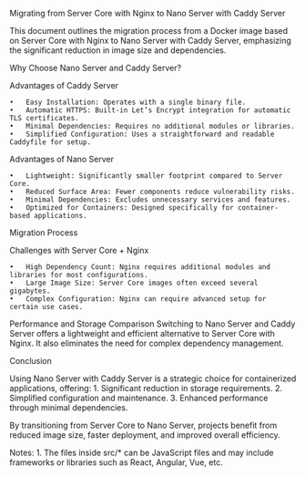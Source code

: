 Migrating from Server Core with Nginx to Nano Server with Caddy Server

This document outlines the migration process from a Docker image based on Server Core with Nginx to Nano Server with Caddy Server, emphasizing the significant reduction in image size and dependencies.

Why Choose Nano Server and Caddy Server?

Advantages of Caddy Server

	•	Easy Installation: Operates with a single binary file.
	•	Automatic HTTPS: Built-in Let’s Encrypt integration for automatic TLS certificates.
	•	Minimal Dependencies: Requires no additional modules or libraries.
	•	Simplified Configuration: Uses a straightforward and readable Caddyfile for setup.

Advantages of Nano Server

	•	Lightweight: Significantly smaller footprint compared to Server Core.
	•	Reduced Surface Area: Fewer components reduce vulnerability risks.
	•	Minimal Dependencies: Excludes unnecessary services and features.
	•	Optimized for Containers: Designed specifically for container-based applications.

Migration Process

Challenges with Server Core + Nginx

	•	High Dependency Count: Nginx requires additional modules and libraries for most configurations.
	•	Large Image Size: Server Core images often exceed several gigabytes.
	•	Complex Configuration: Nginx can require advanced setup for certain use cases.


Performance and Storage Comparison
Switching to Nano Server and Caddy Server offers a lightweight and efficient alternative to Server Core with Nginx. It also eliminates the need for complex dependency management.

Conclusion

Using Nano Server with Caddy Server is a strategic choice for containerized applications, offering:
	1.	Significant reduction in storage requirements.
	2.	Simplified configuration and maintenance.
	3.	Enhanced performance through minimal dependencies.

By transitioning from Server Core to Nano Server, projects benefit from reduced image size, faster deployment, and improved overall efficiency.


Notes: 
	1. The files inside src/* can be JavaScript files and may include frameworks or libraries such as React, Angular, Vue, etc.
